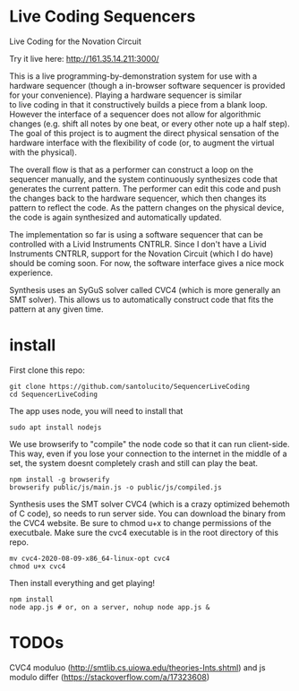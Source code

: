 # Live Coding Sequencers

Live Coding for the Novation Circuit

Try it live here: http://161.35.14.211:3000/

This is a live programming-by-demonstration system for use with a hardware sequencer (though a in-browser software sequencer is provided for your convenience). Playing a hardware sequencer is similar to live coding in that it constructively builds a piece from a blank loop. However the interface of a sequencer does not allow for algorithmic changes (e.g. shift all notes by one beat, or every other note up a half step). The goal of this project is to augment the direct physical sensation of the hardware interface with the flexibility of code (or, to augment the virtual with the physical).

The overall flow is that as a performer can construct a loop on the sequencer manually, and the system continuously synthesizes code that generates the current pattern. The performer can edit this code and push the changes back to the hardware sequencer, which then changes its pattern to reflect the code. As the pattern changes on the physical device, the code is again synthesized and automatically updated.

The implementation so far is using a software sequencer that can be controlled with a Livid Instruments CNTRLR. Since I don't have a Livid Instruments CNTRLR, support for the Novation Circuit (which I do have) should be coming soon. For now, the software interface gives a nice mock experience.

Synthesis uses an SyGuS solver called CVC4 (which is more generally an SMT solver). This allows us to automatically construct code that fits the pattern at any given time.

# install

First clone this repo:

    git clone https://github.com/santolucito/SequencerLiveCoding
    cd SequencerLiveCoding

The app uses node, you will need to install that

    sudo apt install nodejs

We use browserify to "compile" the node code so that it can run client-side. This way,
even if you lose your connection to the internet in the middle of a set, the system doesnt completely crash and still can play the beat.

    npm install -g browserify
    browserify public/js/main.js -o public/js/compiled.js

Synthesis uses the SMT solver CVC4 (which is a crazy optimized behemoth of C code), so needs to run server side. You can download the binary from the CVC4 website. Be sure to chmod u+x to change permissions of the executbale. Make sure the cvc4 executable is in the root directory of this repo.

    mv cvc4-2020-08-09-x86_64-linux-opt cvc4
    chmod u+x cvc4

Then install everything and get playing!

    npm install
    node app.js # or, on a server, nohup node app.js &

# TODOs

CVC4 moduluo (http://smtlib.cs.uiowa.edu/theories-Ints.shtml) and js modulo differ (https://stackoverflow.com/a/17323608)
